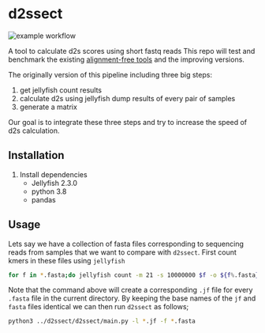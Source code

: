# d2ssect

![example workflow](https://github.com/bakeronit/d2ssect/actions/workflows/run_test_v0.yml/badge.svg)

A tool to calculate d2s scores using short fastq reads
This repo will test and benchmark the existing [alignment-free tools](https://github.com/chanlab-genomics/alignment-free-tools) and the improving versions.

The originally version of this pipeline including three big steps:
1. get jellyfish count results
2. calculate d2s using jellyfish dump results of every pair of samples
3. generate a matrix

Our goal is to integrate these three steps and try to increase the speed of d2s calculation.


## Installation

1. Install dependencies
	- Jellyfish 2.3.0
	- python 3.8
	- pandas

## Usage

Lets say we have a collection of fasta files corresponding to sequencing reads from samples that we want to compare with `d2ssect`.  First count kmers in these files using `jellyfish`

```bash
for f in *.fasta;do jellyfish count -m 21 -s 10000000 $f -o ${f%.fasta}.jf ;done
```

Note that the command above will create a corresponding `.jf` file for every `.fasta` file in the current directory. By keeping the base names of the `jf` and `fasta` files identical we can then run `d2ssect` as follows;

```bash
python3 ../d2ssect/d2ssect/main.py -l *.jf -f *.fasta
```